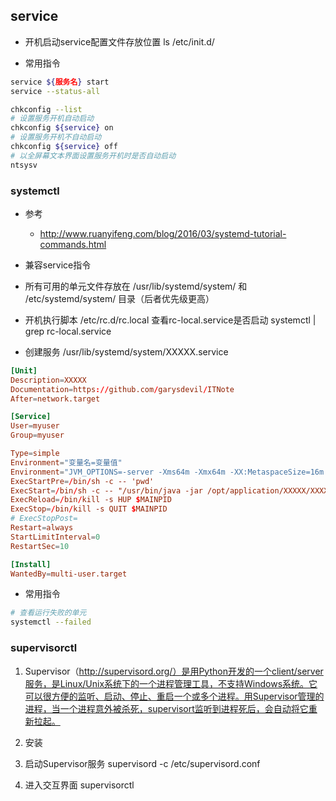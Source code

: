 ## service
- 开机启动service配置文件存放位置
ls /etc/init.d/

- 常用指令
```bash
service ${服务名} start
service --status-all

chkconfig --list
# 设置服务开机自动启动
chkconfig ${service} on
# 设置服务开机不自动启动
chkconfig ${service} off
# 以全屏幕文本界面设置服务开机时是否自动启动
ntsysv
```


### systemctl 
- 参考
    - http://www.ruanyifeng.com/blog/2016/03/systemd-tutorial-commands.html
- 兼容service指令

- 所有可用的单元文件存放在 /usr/lib/systemd/system/ 和 /etc/systemd/system/ 目录（后者优先级更高）

- 开机执行脚本
/etc/rc.d/rc.local
查看rc-local.service是否启动 systemctl | grep rc-local.service

- 创建服务
/usr/lib/systemd/system/XXXXX.service
```conf
[Unit]
Description=XXXXX
Documentation=https://github.com/garysdevil/ITNote
After=network.target

[Service]
User=myuser
Group=myuser

Type=simple
Environment="变量名=变量值"
Environment="JVM_OPTIONS=-server -Xms64m -Xmx64m -XX:MetaspaceSize=16m $GC_OPTS $GC_LOG_OPTS $OTHER_OPTS"
ExecStartPre=/bin/sh -c -- 'pwd'
ExecStart=/bin/sh -c -- "/usr/bin/java -jar /opt/application/XXXXX/XXXXX.jar 1>> /opt/application/XXXXX/logs/XXXXX.out.log 2>> /opt/application/XXXXX/logs/XXXXX.err.log"
ExecReload=/bin/kill -s HUP $MAINPID
ExecStop=/bin/kill -s QUIT $MAINPID
# ExecStopPost=
Restart=always
StartLimitInterval=0
RestartSec=10

[Install]
WantedBy=multi-user.target
```

- 常用指令
```bash
# 查看运行失败的单元
systemctl --failed
```

### supervisorctl
1. Supervisor（http://supervisord.org/）是用Python开发的一个client/server服务，是Linux/Unix系统下的一个进程管理工具，不支持Windows系统。它可以很方便的监听、启动、停止、重启一个或多个进程。用Supervisor管理的进程，当一个进程意外被杀死，supervisort监听到进程死后，会自动将它重新拉起。
2. 安装

3. 启动Supervisor服务
supervisord -c /etc/supervisord.conf
4. 进入交互界面
supervisorctl
